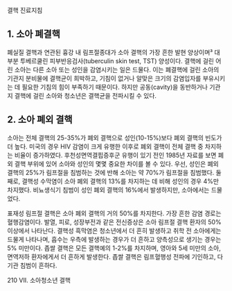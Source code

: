 결핵 진료지침

## 1. 소아 폐결핵

폐실질 결핵과 연관된 흉강 내 림프절종대가 소아 결핵의 가장 흔한 발현 양상이며³ 대부분 투베르쿨린 피부반응검사(tuberculin skin test, TST) 양성이다. 결핵에 걸린 어린 소아는 다른 소아 또는 성인을 감염시키는 일은 드물다. 이는 폐결핵에 걸린 소아의 기관지 분비물에 결핵균이 희박하고, 기침이 없거나 알맞은 크기의 감염입자를 부유시키는 데 필요한 기침의 힘이 부족하기 때문이다. 하지만 공동(cavity)을 동반하거나 기관지 결핵에 걸린 소아와 청소년은 결핵균을 전파시킬 수 있다.

## 2. 소아 폐외 결핵

소아는 전체 결핵의 25-35%가 폐외 결핵으로 성인(10-15%)보다 폐외 결핵의 빈도가 더 높다. 미국의 경우 HIV 감염이 크게 유행한 이후로 폐외 결핵이 전체 결핵 중 차지하는 비율이 증가하였다. 후천성면역결핍증후군 유행이 있기 전인 1985년 자료를 보면 폐외 결핵 부위에 있어 소아와 성인의 몇몇 중요한 차이를 볼 수 있다. 우선, 성인은 폐외 결핵의 25%가 림프절을 침범하는 것에 반해 소아는 약 70%가 림프절을 침범했다. 둘째로, 결핵성 수막염이 소아 폐외 결핵의 13%를 차지하는 데 비해 성인의 경우 4%만 차지했다. 비뇨생식기 침범이 성인 폐외 결핵의 16%에서 발생하지만, 소아에서는 드물었다.

표재성 림프절 결핵은 소아 폐외 결핵의 거의 50%를 차지한다. 가장 흔한 감염 경로는 혈행감염이다. 발열, 피로, 성장부전과 같은 전신증상은 소아 림프절 결핵 환자의 50% 이상에서 나타난다. 결핵성 흑막염은 청소년에서 더 흔히 발생하고 취학 전 소아에게는 드물게 나타나며, 흡수는 우측에 발생하는 경우가 더 흔하고 양측성으로 생기는 경우는 5% 미만이다. 좁쌀 결핵은 모든 결핵예의 1-2%를 차지하며, 영아와 5세 미만의 소아, 면역저하 환자에게서 더 흔하게 발생한다. 좁쌀 결핵은 림프혈행성 전파에 기인하고, 다기관 침범이 흔하다.

<PAGE>210
VII. 소아청소년 결핵